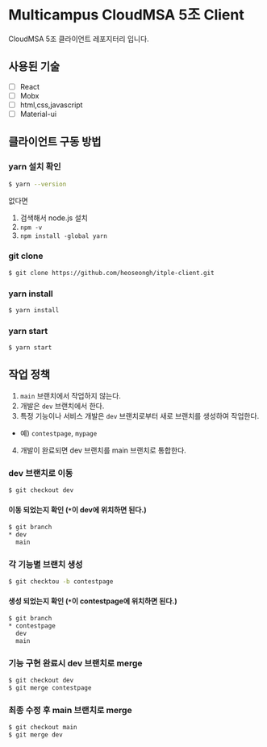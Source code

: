 # Multicampus CloudMSA 5조 Client
CloudMSA 5조 클라이언트 레포지터리 입니다.
## 사용된 기술
- [ ] React
- [ ] Mobx
- [ ] html,css,javascript
- [ ] Material-ui
## 클라이언트 구동 방법
### yarn 설치 확인
```bash
$ yarn --version
```
없다면
1. 검색해서 node.js 설치
2. `npm -v`
3. `npm install -global yarn`
### git clone
```bash
$ git clone https://github.com/heoseongh/itple-client.git
```
### yarn install
```bash
$ yarn install
```
### yarn start
```bash
$ yarn start
```
## 작업 정책
1. `main` 브랜치에서 작업하지 않는다.
2. 개발은 `dev` 브랜치에서 한다.
3. 특정 기능이나 서비스 개발은 `dev` 브랜치로부터 새로 브랜치를 생성하여 작업한다.
- 예) `contestpage`, `mypage`
4. 개발이 완료되면 dev 브랜치를 main 브랜치로 통합한다.
### dev 브랜치로 이동
```bash
$ git checkout dev
```
#### 이동 되었는지 확인 (`*`이 dev에 위치하면 된다.)
```bash
$ git branch
* dev
  main
```
### 각 기능별 브랜치 생성
```bash
$ git checktou -b contestpage
```
#### 생성 되었는지 확인 (`*`이 contestpage에 위치하면 된다.)
```bash
$ git branch
* contestpage
  dev
  main
```
### 기능 구현 완료시 dev 브랜치로 merge
```bash
$ git checkout dev
$ git merge contestpage
```
### 최종 수정 후 main 브랜치로 merge
```bash
$ git checkout main
$ git merge dev
```
